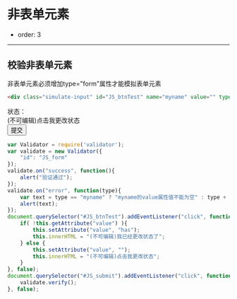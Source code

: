 
# 非表单元素

- order: 3
---

<link rel="stylesheet" type="text/css" href="./../src/style.css">

## 校验非表单元素
非表单元素必须增加type="form"属性才能模拟表单元素

```html
<div class="simulate-input" id="JS_btnTest" name="myname" value="" type="form" required>(不可编辑)点击我更改状态</div>
```

<div id="JS_form">
	<div class="form-item">
		<span class="type-name">状态：</span>
		<div class="simulate-input" id="JS_btnTest" name="myname" value="" type="form" required>(不可编辑)点击我更改状态</div>
	</div>
	<div class="form-item">
		<span class="type-name"></span>
		<button class="demo-btn" id="JS_submit" type="button" value="提交">提交</button>
	</div>
</div>

````javascript
var Validator = require('validator');
var validate = new Validator({
	"id": "JS_form"
});
validate.on("success", function(){
	alert("验证通过");
});
validate.on("error", function(type){
	var text = type == "myname" ? "myname的value属性值不能为空" : type + "这个是必须的";
	alert(text);
});
document.querySelector("#JS_btnTest").addEventListener("click", function(){
	if( !this.getAttribute("value") ){
		this.setAttribute("value", "has");
		this.innerHTML = "(不可编辑)我已经更改状态了";
	} else {
		this.setAttribute("value", "");
		this.innerHTML = "(不可编辑)点击我更改状态";
	}
}, false);
document.querySelector("#JS_submit").addEventListener("click", function(){
	validate.verify();
}, false);
````

